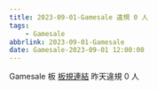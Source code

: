```yaml
---
title: 2023-09-01-Gamesale 違規 0 人
tags:
    - Gamesale
abbrlink: 2023-09-01-Gamesale
date: Gamesale-2023-09-01 12:00:00
---
```

Gamesale 板 [板規連結](https://www.ptt.cc/bbs/Gossiping/M.1637425085.A.07D.html)
昨天違規 0 人
